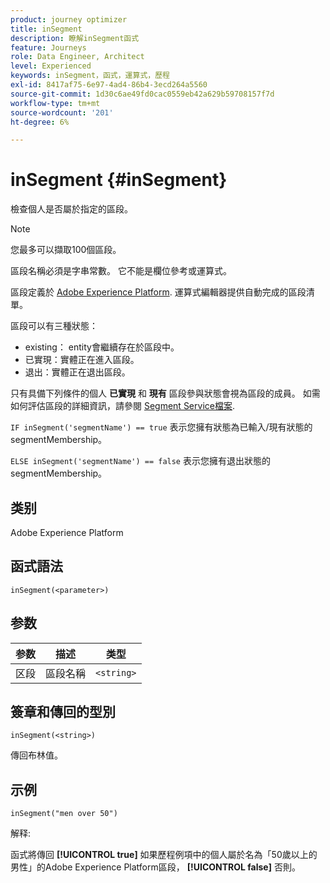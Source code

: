 ```yaml
---
product: journey optimizer
title: inSegment
description: 瞭解inSegment函式
feature: Journeys
role: Data Engineer, Architect
level: Experienced
keywords: inSegment，函式，運算式，歷程
exl-id: 8417af75-6e97-4ad4-86b4-3ecd264a5560
source-git-commit: 1d30c6ae49fd0cac0559eb42a629b59708157f7d
workflow-type: tm+mt
source-wordcount: '201'
ht-degree: 6%

---
```


# inSegment {#inSegment}

檢查個人是否屬於指定的區段。

>[!NOTE]
>
>您最多可以擷取100個區段。

區段名稱必須是字串常數。 它不能是欄位參考或運算式。

區段定義於 [Adobe Experience Platform](https://platform.adobe.com/segment/overview). 運算式編輯器提供自動完成的區段清單。

區段可以有三種狀態：

* existing： entity會繼續存在於區段中。
* 已實現：實體正在進入區段。
* 退出：實體正在退出區段。

只有具備下列條件的個人 **已實現** 和 **現有** 區段參與狀態會視為區段的成員。 如需如何評估區段的詳細資訊，請參閱 [Segment Service檔案](https://experienceleague.adobe.com/docs/experience-platform/segmentation/tutorials/evaluate-a-segment.html?lang=en#interpret-segment-results).

`IF inSegment('segmentName') == true` 表示您擁有狀態為已輸入/現有狀態的segmentMembership。

`ELSE inSegment('segmentName') == false` 表示您擁有退出狀態的segmentMembership。

## 类别

Adobe Experience Platform

## 函式語法

`inSegment(<parameter>)`

## 参数

| 参数 | 描述 | 类型 |
|--- |--- |--- |
| 区段 | 區段名稱 | `<string>` |

## 簽章和傳回的型別

`inSegment(<string>)`

傳回布林值。

## 示例

`inSegment("men over 50")`

解释:

函式將傳回 **[!UICONTROL true]** 如果歷程例項中的個人屬於名為「50歲以上的男性」的Adobe Experience Platform區段， **[!UICONTROL false]** 否則。

